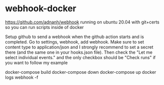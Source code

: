 # webhook-docker
https://github.com/adnanh/webhook running on ubuntu 20.04 with git+certs so you can run scripts inside of docker

Setup github to send a webhook when the github action starts and is completed. Go to settings, webhook, add webhook. Make sure to set content type to application/json and I strongly recommend to set a secret there (and the same one in your hooks.json file). Then check the "Let me select individual events." and the only checkbox should be "Check runs" if you want to follow my example

docker-compose build
docker-compose down
docker-compose up
docker logs webhook -f
